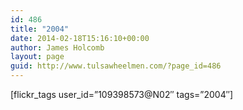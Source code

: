 ```yaml
---
id: 486
title: "2004"
date: 2014-02-18T15:16:10+00:00
author: James Holcomb
layout: page
guid: http://www.tulsawheelmen.com/?page_id=486
---
```

[flickr\_tags user\_id=&#8221;109398573@N02&#8243; tags=&#8221;2004&#8243;]